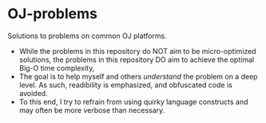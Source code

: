 # OJ-problems
Solutions to problems on common OJ platforms.

* While the problems in this repository do NOT aim to be micro-optimized solutions, the problems in this repository DO aim to achieve the optimal Big-O time complexity,
* The goal is to help myself and others *understand* the problem on a deep level. As such, readibility is emphasized, and obfuscated code is avoided.
* To this end, I try to refrain from using quirky language constructs and may often be more verbose than necessary.
